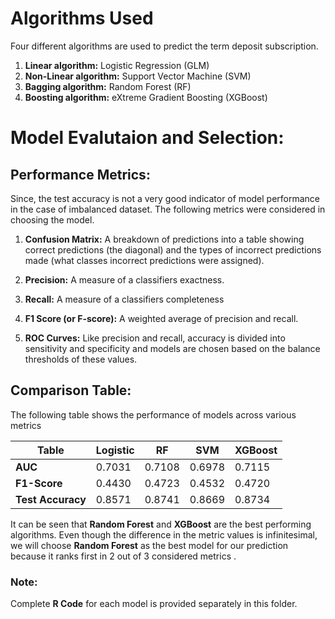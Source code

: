 
# Algorithms Used

Four different algorithms are used to predict the term deposit subscription.
1.	**Linear algorithm:** Logistic Regression (GLM)
2. 	**Non-Linear algorithm:** Support Vector Machine (SVM)
3. 	**Bagging algorithm:** Random Forest (RF)
4. 	**Boosting algorithm:** eXtreme Gradient Boosting (XGBoost)


# Model Evalutaion and Selection:

## Performance Metrics:

Since, the test accuracy is not a very good indicator of model performance in the case of imbalanced dataset. The following metrics were considered in choosing the model.
1.	**Confusion Matrix:** A breakdown of predictions into a table showing correct predictions (the diagonal) and the types of incorrect predictions made (what classes incorrect predictions were assigned).

2.	**Precision:** A measure of  a classifiers exactness.

3.	**Recall:** A measure of a classifiers completeness

4.	**F1 Score (or F-score):** A weighted average of precision and recall.

5.	**ROC Curves:** Like precision and recall, accuracy is divided into sensitivity and specificity and models are chosen based on the balance thresholds of these values.


## Comparison Table:

The following table shows the performance of models across various metrics

Table             | Logistic | RF | SVM | XGBoost
-----------       | -----    |----| ----| ------- 
**AUC**           | 0.7031   | 0.7108| 0.6978| 0.7115
**F1-Score**      | 0.4430 | 0.4723 | 0.4532 | 0.4720
**Test Accuracy** | 0.8571 | 0.8741 | 0.8669 | 0.8734

It can be seen that **Random Forest** and **XGBoost**  are the best performing algorithms. Even though the difference in the metric values is infinitesimal, we will choose **Random Forest** as the best model for our prediction because it ranks first in 2 out of 3 considered metrics .


### Note:
Complete **R Code** for each model is provided separately in this folder. 



















